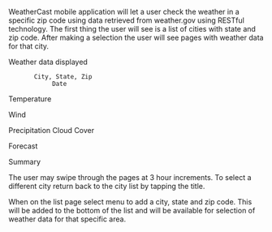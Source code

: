 

WeatherCast mobile application will let a user check the weather in a specific zip code using data retrieved from weather.gov using RESTful technology.  The first thing the user will see is a list of cities with state and zip code.  After making a selection the user will see pages with weather data for that city.

Weather data displayed

           City, State, Zip
                Date

  Temperature

  Wind

  Precipitation   Cloud Cover

  Forecast

  Summary


The user may swipe through the pages at 3 hour increments.  To select a different city return back to the city list by tapping the title.  

When on the list page select menu to add a city, state and zip code.  This will be added to the bottom of the list and will be available for selection of weather data for that specific area.





